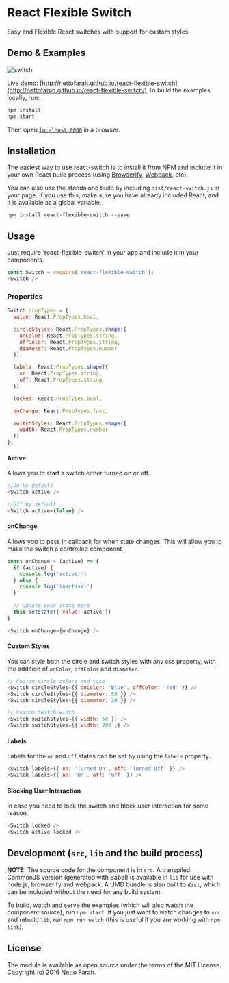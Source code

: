 # React Flexible Switch
Easy and Flexible React switches with support for custom styles.


## Demo & Examples

![switch](https://cloud.githubusercontent.com/assets/270688/14726482/870deed8-07d7-11e6-9c78-be337a1159f0.gif)

Live demo: [http://nettofarah.github.io/react-flexible-switch](http://nettofarah.github.io/react-flexible-switch/)
To build the examples locally, run:

```bash
npm install
npm start
```

Then open [`localhost:8000`](http://localhost:8000) in a browser.


## Installation

The easiest way to use react-switch is to install it from NPM and include it in your own React build process (using [Browserify](http://browserify.org), [Webpack](http://webpack.github.io/), etc).

You can also use the standalone build by including `dist/react-switch.js` in your page. If you use this, make sure you have already included React, and it is available as a global variable.

```
npm install react-flexible-switch --save
```


## Usage

Just require 'react-flexible-switch' in your app and include it in your components.

```javascript
const Switch = require('react-flexible-switch');
<Switch />
```

### Properties

```javascript
Switch.propTypes = {
  value: React.PropTypes.bool,

  circleStyles: React.PropTypes.shape({
    onColor: React.PropTypes.string,
    offColor: React.PropTypes.string,
    diameter: React.PropTypes.number
  }),

  labels: React.PropTypes.shape({
    on: React.PropTypes.string,
    off: React.PropTypes.string
  }),

  locked: React.PropTypes.bool,

  onChange: React.PropTypes.func,

  switchStyles: React.PropTypes.shape({
    width: React.PropTypes.number
  })
};
```

#### Active
Allows you to start a switch either turned on or off.

```javascript
//On by default
<Switch active />

//Off by default
<Switch active={false} />
```

#### onChange
Allows you to pass in callback for when state changes.
This will allow you to make the switch a controlled component.

```javascript
const onChange = (active) => {
  if (active) {
    console.log('active!')
  } else {
    console.log('inactive!')
  }

  // update your state here
  this.setState({ value: active })
}

<Switch onChange={onChange} />
```

#### Custom Styles
You can style both the circle and switch styles with any css property, with
the addition of `onColor`, `offColor` and `diameter`.


```javascript
// Custom circle colors and size
<Switch circleStyles={{ onColor: 'blue', offColor: 'red' }} />
<Switch circleStyles={{ diameter: 55 }} />
<Switch circleStyles={{ diameter: 20 }} />

// Custom Switch width
<Switch switchStyles={{ width: 50 }} />
<Switch switchStyles={{ width: 200 }} />
```

#### Labels
Labels for the `on` and `off` states can be set by using the `labels` property.

```javascript
<Switch labels={{ on: 'Turned On', off: 'Turned Off' }} />
<Switch labels={{ on: 'On', off: 'Off' }} />
```

#### Blocking User Interaction
In case you need to lock the switch and block user interaction for some reason.

```javascript
<Switch locked />
<Switch active locked />
```

## Development (`src`, `lib` and the build process)

**NOTE:** The source code for the component is in `src`. A transpiled CommonJS version (generated with Babel) is available in `lib` for use with node.js, browserify and webpack. A UMD bundle is also built to `dist`, which can be included without the need for any build system.

To build, watch and serve the examples (which will also watch the component source), run `npm start`. If you just want to watch changes to `src` and rebuild `lib`, run `npm run watch` (this is useful if you are working with `npm link`).

## License
The module is available as open source under the terms of the MIT License.
Copyright (c) 2016 Netto Farah.
